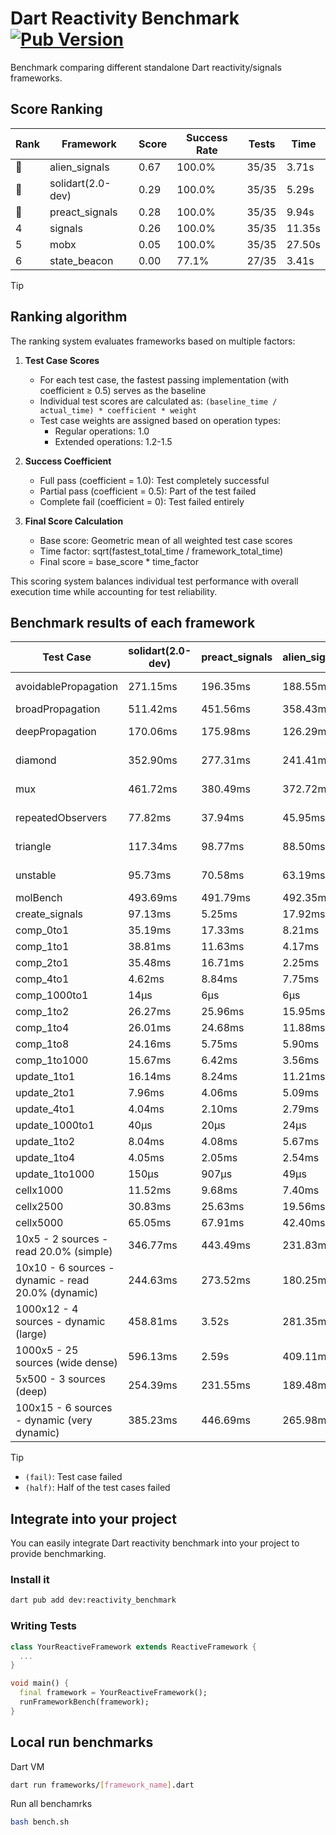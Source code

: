 # Dart Reactivity Benchmark [![Pub Version](https://img.shields.io/pub/v/reactivity_benchmark)](https://pub.dev/packages/reactivity_benchmark)

Benchmark comparing different standalone Dart reactivity/signals frameworks.

## Score Ranking

<!-- ranking start -->
| Rank | Framework | Score | Success Rate | Tests | Time |
|------|-----------|-------|--------------|-------|------|
| 🥇 | alien_signals | 0.67 | 100.0% | 35/35 | 3.71s |
| 🥈 | solidart(2.0-dev) | 0.29 | 100.0% | 35/35 | 5.29s |
| 🥉 | preact_signals | 0.28 | 100.0% | 35/35 | 9.94s |
| 4 | signals | 0.26 | 100.0% | 35/35 | 11.35s |
| 5 | mobx | 0.05 | 100.0% | 35/35 | 27.50s |
| 6 | state_beacon | 0.00 | 77.1% | 27/35 | 3.41s |

<!-- ranking end -->

> [!TIP]
> ## Ranking algorithm
>
> The ranking system evaluates frameworks based on multiple factors:
>
> 1. **Test Case Scores**
>    - For each test case, the fastest passing implementation (with coefficient ≥ 0.5) serves as the baseline
>    - Individual test scores are calculated as: `(baseline_time / actual_time) * coefficient * weight`
>    - Test case weights are assigned based on operation types:
>      - Regular operations: 1.0
>      - Extended operations: 1.2-1.5
>
> 2. **Success Coefficient**
>    - Full pass (coefficient = 1.0): Test completely successful
>    - Partial pass (coefficient = 0.5): Part of the test failed
>    - Complete fail (coefficient = 0): Test failed entirely
>
> 3. **Final Score Calculation**
>    - Base score: Geometric mean of all weighted test case scores
>    - Time factor: sqrt(fastest_total_time / framework_total_time)
>    - Final score = base_score * time_factor
>
> This scoring system balances individual test performance with overall execution time while accounting for test reliability.

## Benchmark results of each framework

<!-- test-case start -->
| Test Case | solidart(2.0-dev) | preact_signals | alien_signals | state_beacon | mobx | signals |
|---|---|---|---|---|---|---|
| avoidablePropagation | 271.15ms | 196.35ms | 188.55ms | 155.90ms (fail) | 2.34s | 206.73ms |
| broadPropagation | 511.42ms | 451.56ms | 358.43ms | 6.22ms (fail) | 4.29s | 458.03ms |
| deepPropagation | 170.06ms | 175.98ms | 126.29ms | 139.11ms (fail) | 1.53s | 178.84ms |
| diamond | 352.90ms | 277.31ms | 241.41ms | 188.77ms (fail) | 2.44s | 288.97ms |
| mux | 461.72ms | 380.49ms | 372.72ms | 193.64ms (fail) | 1.82s | 407.17ms |
| repeatedObservers | 77.82ms | 37.94ms | 45.95ms | 53.64ms (fail) | 230.57ms | 45.71ms |
| triangle | 117.34ms | 98.77ms | 88.50ms | 76.33ms (fail) | 772.55ms | 104.00ms |
| unstable | 95.73ms | 70.58ms | 63.19ms | 344.87ms (fail) | 356.14ms | 76.05ms |
| molBench | 493.69ms | 491.79ms | 492.35ms | 919μs | 579.09ms | 485.76ms |
| create_signals | 97.13ms | 5.25ms | 17.92ms | 59.44ms | 72.42ms | 25.52ms |
| comp_0to1 | 35.19ms | 17.33ms | 8.21ms | 52.29ms | 23.86ms | 11.45ms |
| comp_1to1 | 38.81ms | 11.63ms | 4.17ms | 53.21ms | 17.24ms | 28.75ms |
| comp_2to1 | 35.48ms | 16.71ms | 2.25ms | 35.68ms | 19.32ms | 14.33ms |
| comp_4to1 | 4.62ms | 8.84ms | 7.75ms | 16.05ms | 14.20ms | 7.60ms |
| comp_1000to1 | 14μs | 6μs | 6μs | 43μs | 17μs | 5μs |
| comp_1to2 | 26.27ms | 25.96ms | 15.95ms | 44.77ms | 34.78ms | 16.39ms |
| comp_1to4 | 26.01ms | 24.68ms | 11.88ms | 44.05ms | 29.02ms | 19.10ms |
| comp_1to8 | 24.16ms | 5.75ms | 5.90ms | 43.29ms | 21.55ms | 6.57ms |
| comp_1to1000 | 15.67ms | 6.42ms | 3.56ms | 39.05ms | 15.02ms | 4.60ms |
| update_1to1 | 16.14ms | 8.24ms | 11.21ms | 5.72ms | 26.41ms | 9.32ms |
| update_2to1 | 7.96ms | 4.06ms | 5.09ms | 2.86ms | 12.68ms | 4.63ms |
| update_4to1 | 4.04ms | 2.10ms | 2.79ms | 1.46ms | 6.58ms | 2.37ms |
| update_1000to1 | 40μs | 20μs | 24μs | 15μs | 65μs | 26μs |
| update_1to2 | 8.04ms | 4.08ms | 5.67ms | 2.94ms | 13.49ms | 4.93ms |
| update_1to4 | 4.05ms | 2.05ms | 2.54ms | 1.46ms | 6.52ms | 2.33ms |
| update_1to1000 | 150μs | 907μs | 49μs | 396μs | 176μs | 45μs |
| cellx1000 | 11.52ms | 9.68ms | 7.40ms | 5.10ms | 74.71ms | 9.74ms |
| cellx2500 | 30.83ms | 25.63ms | 19.56ms | 24.66ms | 221.35ms | 32.28ms |
| cellx5000 | 65.05ms | 67.91ms | 42.40ms | 65.58ms | 546.26ms | 80.42ms |
| 10x5 - 2 sources - read 20.0% (simple) | 346.77ms | 443.49ms | 231.83ms | 237.75ms | 2.04s | 503.94ms |
| 10x10 - 6 sources - dynamic - read 20.0% (dynamic) | 244.63ms | 273.52ms | 180.25ms | 199.98ms | 1.56s | 276.86ms |
| 1000x12 - 4 sources - dynamic (large) | 458.81ms | 3.52s | 281.35ms | 332.40ms | 1.81s | 3.74s |
| 1000x5 - 25 sources (wide dense) | 596.13ms | 2.59s | 409.11ms | 506.50ms | 3.65s | 3.58s |
| 5x500 - 3 sources (deep) | 254.39ms | 231.55ms | 189.48ms | 205.05ms | 1.18s | 229.77ms |
| 100x15 - 6 sources - dynamic (very dynamic) | 385.23ms | 446.69ms | 265.98ms | 267.26ms | 1.75s | 481.24ms |

<!-- test-case end -->

> [!TIP]
> - `(fail)`: Test case failed
> - `(half)`: Half of the test cases failed

## Integrate into your project

You can easily integrate Dart reactivity benchmark into your project to provide benchmarking.

### Install it

```bash
dart pub add dev:reactivity_benchmark
```

### Writing Tests

```dart
class YourReactiveFramework extends ReactiveFramework {
  ...
}

void main() {
  final framework = YourReactiveFramework();
  runFrameworkBench(framework);
}
```

## Local run benchmarks

Dart VM
```bash
dart run frameworks/[framework_name].dart
```

Run all benchamrks
```bash
bash bench.sh
```
